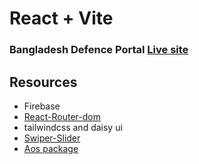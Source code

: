 # React + Vite

<h3>Bangladesh Defence Portal <a href="https://government-and-public-military.web.app/faq">Live site</a> </h3>

## Resources
- Firebase
- <a href="https://reactrouter.com/en/main/start/tutorial"> React-Router-dom</a>
- tailwindcss and daisy ui
- <a href="https://swiperjs.com/">Swiper-Slider</a>   
- <a href="https://www.npmjs.com/package/aos"> Aos package</a>
